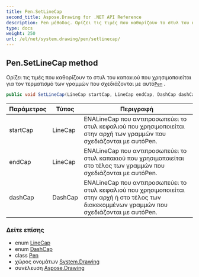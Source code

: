 ```yaml
---
title: Pen.SetLineCap
second_title: Aspose.Drawing for .NET API Reference
description: Pen μέθοδος. Ορίζει τις τιμές που καθορίζουν το στυλ του καπακιού που χρησιμοποιείται για τον τερματισμό των γραμμών που σχεδιάζονται με αυτόPen .
type: docs
weight: 250
url: /el/net/system.drawing/pen/setlinecap/
---
```

## Pen.SetLineCap method

Ορίζει τις τιμές που καθορίζουν το στυλ του καπακιού που χρησιμοποιείται για τον τερματισμό των γραμμών που σχεδιάζονται με αυτό[`Pen`](../) .

```csharp
public void SetLineCap(LineCap startCap, LineCap endCap, DashCap dashCap)
```

| Παράμετρος | Τύπος | Περιγραφή |
| --- | --- | --- |
| startCap | LineCap | ΕΝΑLineCap που αντιπροσωπεύει το στυλ κεφαλιού που χρησιμοποιείται στην αρχή των γραμμών που σχεδιάζονται με αυτόPen. |
| endCap | LineCap | ΕΝΑLineCap που αντιπροσωπεύει το στυλ καπακιού που χρησιμοποιείται στο τέλος των γραμμών που σχεδιάζονται με αυτόPen. |
| dashCap | DashCap | ΕΝΑLineCap που αντιπροσωπεύει το στυλ κεφαλιού που χρησιμοποιείται στην αρχή ή στο τέλος των διακεκομμένων γραμμών που σχεδιάζονται με αυτόPen. |

### Δείτε επίσης

* enum [LineCap](../../../system.drawing.drawing2d/linecap/)
* enum [DashCap](../../../system.drawing.drawing2d/dashcap/)
* class [Pen](../)
* χώρος ονομάτων [System.Drawing](../../pen/)
* συνέλευση [Aspose.Drawing](../../../)


